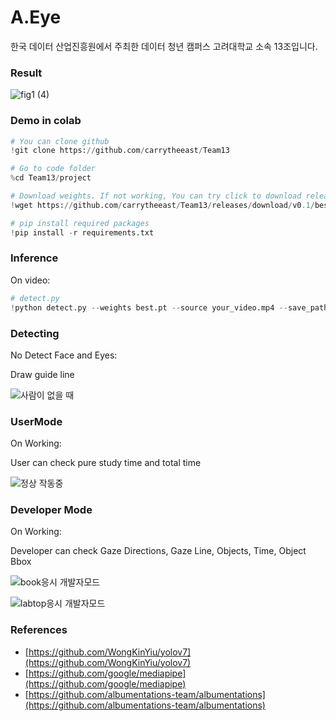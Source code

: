# A.Eye
한국 데이터 산업진흥원에서 주최한 데이터 청년 캠퍼스
고려대학교 소속 13조입니다.

### Result

![fig1 (4)](https://user-images.githubusercontent.com/98952505/186835435-860c5de3-6dd9-49ba-9294-3126207ef0f3.png)


### Demo in colab

```python
# You can clone github
!git clone https://github.com/carrytheeast/Team13

# Go to code folder
%cd Team13/project

# Download weights. If not working, You can try click to download release on this web. 
!wget https://github.com/carrytheeast/Team13/releases/download/v0.1/best.pt

# pip install required packages
!pip install -r requirements.txt
```

### Inference

On video:

```python
# detect.py
!python detect.py --weights best.pt --source your_video.mp4 --save_path your_path--mode 0
```
### Detecting

No Detect Face and Eyes:

Draw guide line

![사람이 없을 때](https://user-images.githubusercontent.com/98952505/186838991-7306c5d3-a0c5-411d-9452-d7c75aa170ca.png)

### UserMode

On Working:

User can check pure study time and total time 

![정상 작동중](https://user-images.githubusercontent.com/98952505/186839008-dc2d36a4-d81b-4aa5-9413-ed2be6b07991.png)

### Developer Mode

On Working:

Developer can check Gaze Directions, Gaze Line, Objects, Time, Object Bbox

![book응시 개발자모드](https://user-images.githubusercontent.com/98952505/186839030-a144ce05-00e5-47bf-af6c-e1302c4c8c0c.png)

![labtop응시 개발자모드](https://user-images.githubusercontent.com/98952505/186839043-991a97f5-c17a-4bf3-8e06-f8fff0cd756f.png)

### References

- [https://github.com/WongKinYiu/yolov7](https://github.com/WongKinYiu/yolov7)
- [https://github.com/google/mediapipe](https://github.com/google/mediapipe)
- [https://github.com/albumentations-team/albumentations](https://github.com/albumentations-team/albumentations)
